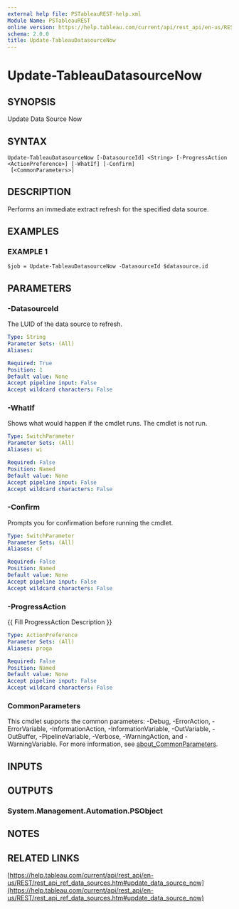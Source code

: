 ```yaml
---
external help file: PSTableauREST-help.xml
Module Name: PSTableauREST
online version: https://help.tableau.com/current/api/rest_api/en-us/REST/rest_api_ref_data_sources.htm#update_data_source_now
schema: 2.0.0
title: Update-TableauDatasourceNow
---
```


# Update-TableauDatasourceNow

## SYNOPSIS
Update Data Source Now

## SYNTAX

```
Update-TableauDatasourceNow [-DatasourceId] <String> [-ProgressAction <ActionPreference>] [-WhatIf] [-Confirm]
 [<CommonParameters>]
```

## DESCRIPTION
Performs an immediate extract refresh for the specified data source.

## EXAMPLES

### EXAMPLE 1
```
$job = Update-TableauDatasourceNow -DatasourceId $datasource.id
```

## PARAMETERS

### -DatasourceId
The LUID of the data source to refresh.

```yaml
Type: String
Parameter Sets: (All)
Aliases:

Required: True
Position: 1
Default value: None
Accept pipeline input: False
Accept wildcard characters: False
```

### -WhatIf
Shows what would happen if the cmdlet runs.
The cmdlet is not run.

```yaml
Type: SwitchParameter
Parameter Sets: (All)
Aliases: wi

Required: False
Position: Named
Default value: None
Accept pipeline input: False
Accept wildcard characters: False
```

### -Confirm
Prompts you for confirmation before running the cmdlet.

```yaml
Type: SwitchParameter
Parameter Sets: (All)
Aliases: cf

Required: False
Position: Named
Default value: None
Accept pipeline input: False
Accept wildcard characters: False
```

### -ProgressAction
{{ Fill ProgressAction Description }}

```yaml
Type: ActionPreference
Parameter Sets: (All)
Aliases: proga

Required: False
Position: Named
Default value: None
Accept pipeline input: False
Accept wildcard characters: False
```

### CommonParameters
This cmdlet supports the common parameters: -Debug, -ErrorAction, -ErrorVariable, -InformationAction, -InformationVariable, -OutVariable, -OutBuffer, -PipelineVariable, -Verbose, -WarningAction, and -WarningVariable. For more information, see [about_CommonParameters](http://go.microsoft.com/fwlink/?LinkID=113216).

## INPUTS

## OUTPUTS

### System.Management.Automation.PSObject
## NOTES

## RELATED LINKS

[https://help.tableau.com/current/api/rest_api/en-us/REST/rest_api_ref_data_sources.htm#update_data_source_now](https://help.tableau.com/current/api/rest_api/en-us/REST/rest_api_ref_data_sources.htm#update_data_source_now)

